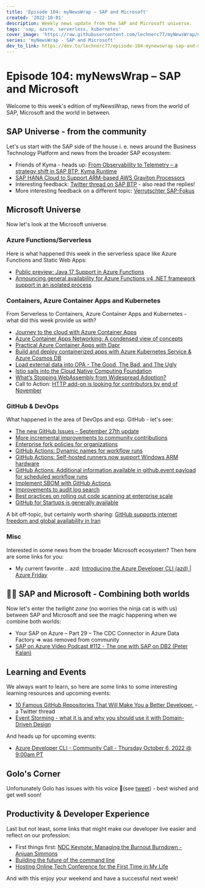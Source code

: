 ```yaml
---
title: 'Episode 104: myNewsWrap – SAP and Microsoft'
created: '2022-10-01'
description: Weekly news update from the SAP and Microsoft universe.
tags: 'sap, azure, serverless, kubernetes'
cover_image: 'https://raw.githubusercontent.com/lechnerc77/myNewsWrap/main/episodes/cover-images/episode104small.png'
series: 'myNewsWrap - SAP and Microsoft'
dev_to_link: https://dev.to/lechnerc77/episode-104-mynewswrap-sap-and-microsoft-568n
---
```


# Episode 104: myNewsWrap – SAP and Microsoft

Welcome to this week's edition of myNewsWrap, news from the world of SAP, Microsoft and the world in between.

## SAP Universe - from the community

Let's us start with the SAP side of the house i. e. news around the Business Technology Platform and news from the broader SAP ecosystem:

* Friends of Kyma - heads up: [From Observability to Telemetry – a strategy shift in SAP BTP, Kyma Runtime](https://blogs.sap.com/2022/09/25/from-observability-to-telemetry-a-strategy-shift-in-sap-btp-kyma-runtime/)
* [SAP HANA Cloud to Support ARM-based AWS Graviton Processors](https://blogs.sap.com/2022/09/30/sap-hana-cloud-to-support-arm-based-aws-graviton-processors/)
* Interesting feedback: [Twitter thread on SAP BTP](https://twitter.com/vobu/status/1574741786589011969?s=20&t=IMYpPIR6QQay0jPF0lzlLg) - also read the replies!
* More interesting feedback on a different topic: [Verrutschter SAP-Fokus](https://e-3.de/verrutschter-sap-fokus/)

## Microsoft Universe

Now let's look at the Microsoft universe.

### Azure Functions/Serverless

Here is what happened this week in the serverless space like Azure Functions and Static Web Apps:

* [Public preview: Java 17 Support in Azure Functions](https://azure.microsoft.com/updates/public-preview-java-17-support-in-azure-functions/?WT.mc_id=AZ-MVP-5004195)
* [Announcing general availability for Azure Functions v4 .NET framework support in an isolated process](https://techcommunity.microsoft.com/t5/apps-on-azure-blog/announcing-general-availability-for-azure-functions-v4-net/ba-p/3637605?WT.mc_id=AZ-MVP-5004195)

### Containers, Azure Container Apps and Kubernetes

From Serverless to Containers, Azure Container Apps and Kubernetes - what did this week provide us with?

* [Journey to the cloud with Azure Container Apps](https://techcommunity.microsoft.com/t5/apps-on-azure-blog/journey-to-the-cloud-with-azure-container-apps/ba-p/3622609?WT.mc_id=AZ-MVP-5004195)
* [Azure Container Apps Networking: A condensed view of concepts](https://techcommunity.microsoft.com/t5/fasttrack-for-azure/azure-container-apps-networking-a-condensed-view-of-concepts/ba-p/3634304?WT.mc_id=AZ-MVP-5004195)
* [Practical Azure Container Apps with Dapr](https://dev.to/tjoudeh/practical-azure-container-apps-with-dapr-2hf2)
* [Build and deploy containerized apps with Azure Kubernetes Service & Azure Cosmos DB](https://devblogs.microsoft.com/cosmosdb/containerized-apps-aks-azure-cosmos-db/?WT.mc_id=AZ-MVP-5004195)
* [Load external data into OPA - The Good, The Bad, and The Ugly](https://www.permit.io/blog/load-external-data-into-opa)
* [Istio sails into the Cloud Native Computing Foundation](https://www.cncf.io/blog/2022/09/28/istio-sails-into-the-cloud-native-computing-foundation/)
* [What’s Stopping WebAssembly from Widespread Adoption?](https://thenewstack.io/whats-stopping-webassembly-from-widespread-adoption)
* Call to Action: [HTTP add-on is looking for contributors by end of November](https://keda.sh/blog/2022-09-27-http-add-on-is-on-hold/)

### GitHub & DevOps

What happened in the area of DevOps and esp. GitHub - let's see:

* [The new GitHub Issues – September 27th update](https://github.blog/changelog/2022-09-27-the-new-github-issues-september-27th-update/)
* [More incremental improvements to community contributions](https://github.blog/changelog/2022-09-28-more-incremental-improvements-to-community-contributions/)
* [Enterprise fork policies for organizations](https://github.blog/changelog/2022-09-27-enterprise-fork-policies-for-organizations/)
* [GitHub Actions: Dynamic names for workflow runs](https://github.blog/changelog/2022-09-26-github-actions-dynamic-names-for-workflow-runs/)
* [GitHub Actions: Self-hosted runners now support Windows ARM hardware](https://github.blog/changelog/2022-09-28-github-actions-self-hosted-runners-now-support-windows-arm-hardware/)
* [GitHub Actions: Additional information available in github.event payload for scheduled workflow runs](https://github.blog/changelog/2022-09-27-github-actions-additional-information-available-in-github-event-payload-for-scheduled-workflow-runs/)
* [Implement SBOM with GitHub Actions](https://ceteongvanness.wordpress.com/2022/09/25/implement-sbom-with-github-action/)
* [Improvements to audit log search](https://github.blog/changelog/2022-09-26-improvements-to-audit-log-search/)
* [Best practices on rolling out code scanning at enterprise scale](https://github.blog/2022-09-28-best-practices-on-rolling-out-code-scanning-at-enterprise-scale/)
* [GitHub for Startups is generally available](https://github.blog/2022-09-22-github-for-startups-is-generally-available/)

A bit off-topic, but certainly worth sharing: [GitHub supports internet freedom and global availability in Iran](https://github.blog/2022-09-29-github-supports-internet-freedom-and-global-availability-in-iran/)

### Misc

Interested in some news from the broader Microsoft ecosystem? Then here are some links for you:

* My current favorite .. azd: [Introducing the Azure Developer CLI (azd) | Azure Friday](https://youtu.be/VTk-FhJyo7s)

## 🐱‍👤 SAP and Microsoft - Combining both worlds

Now let's enter the _twilight zone_ (no worries the ninja cat is with us) between SAP and Microsoft and see the magic happening when we combine both worlds:

* Your SAP on Azure – Part 29 – The CDC Connector in Azure Data Factory => was removed from community
* [SAP on Azure Video Podcast #112 - The one with SAP on DB2 (Peter Kalan)](https://youtu.be/aKs2wK_ZH5g)

## Learning and Events

We always want to learn, so here are some links to some interesting learning resources and upcoming events:

* [10 Famous GitHub Repositories That Will Make You a Better Developer.](https://twitter.com/reactive_dude/status/1573711110989139968?s=20&t=61kzqUxZg6uTj5OhwJ2AjQ) - a Twitter thread
* [Event Storming - what it is and why you should use it with Domain-Driven Design](https://youtu.be/7LFxWgfJEeI)

And heads up for upcoming events:

* [Azure Developer CLI - Community Call - Thursday October 6, 2022 @ 9:00am PT](https://github.com/Azure/azure-dev/discussions/758)

## Golo's Corner

Unfortunately Golo has issues with his voice 🤒(see [tweet](https://twitter.com/goloroden/status/1568943050029953025?s=20&t=LcU-_bEuUdtG-mjP6dWyHw)) - best wished and get well soon!

## Productivity & Developer Experience

Last but not least, some links that might make our developer live easier and reflect on our profession:

* First things first: [NDC Keynote: Managing the Burnout Burndown - Anjuan Simmons](https://youtu.be/yl41A7UVrPE)
* [Building the future of the command line](https://github.com/readme/featured/future-of-the-command-line)
* [Hosting Online Tech Conference for the First Time in My Life](https://beatrixcendana.medium.com/hosting-online-tech-conference-for-the-first-time-in-my-life-e7f0511589a3)

And with this enjoy your weekend and have a successful next week!
